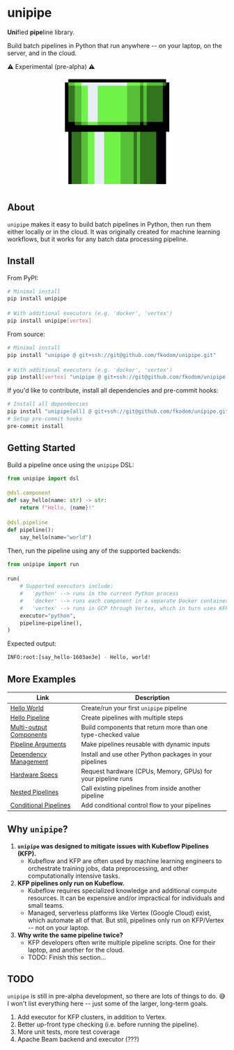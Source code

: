 # unipipe

**Uni**fied **pipe**line library. 

Build batch pipelines in Python that run anywhere -- on your laptop, on the server, and in the cloud.  

:warning: Experimental (pre-alpha) :warning:

<p align="center">
    <img src="./doc/img/pipe.png" height=256 width=256/>
</p>


## About

`unipipe` makes it easy to build batch pipelines in Python, then run them either locally or in the cloud. It was originally created for machine learning workflows, but it works for any batch data processing pipeline.


## Install

From PyPI:
```bash
# Minimal install
pip install unipipe

# With additional executors (e.g. 'docker', 'vertex')
pip install unipipe[vertex]
```

From source:
```bash
# Minimal install
pip install "unipipe @ git+ssh://git@github.com/fkodom/unipipe.git"

# With additional executors (e.g. 'docker', 'vertex')
pip install[vertex] "unipipe @ git+ssh://git@github.com/fkodom/unipipe.git"
```

If you'd like to contribute, install all dependencies and pre-commit hooks:
```bash
# Install all dependencies
pip install "unipipe[all] @ git+ssh://git@github.com/fkodom/unipipe.git"
# Setup pre-commit hooks
pre-commit install
```


## Getting Started

Build a pipeline once using the `unipipe` DSL:

```python
from unipipe import dsl

@dsl.component
def say_hello(name: str) -> str:
    return f"Hello, {name}!"

@dsl.pipeline
def pipeline():
    say_hello(name="world")
```

Then, run the pipeline using any of the supported backends:
```python
from unipipe import run

run(
    # Supported executors include:
    #   'python' --> runs in the current Python process
    #   'docker' --> runs each component in a separate Docker container
    #   'vertex' --> runs in GCP through Vertex, which in turn uses KFP
    executor="python",
    pipeline=pipeline(),
)
```

Expected output:
```bash
INFO:root:[say_hello-1603ae3e] - Hello, world!
```


## More Examples

Link | Description
-----|------------
[Hello World](./examples/01_hello_world.py) | Create/run your first `unipipe` pipeline
[Hello Pipeline](./examples/02_hello_pipeline.py) | Create pipelines with multiple steps
[Multi-output Components](./examples/03_multi_output_components.py) | Build components that return more than one type-checked value
[Pipeline Arguments](./examples/04_pipeline_arguments.py) | Make pipelines reusable with dynamic inputs
[Dependency Management](./examples/05_dependency_management.py) | Install and use other Python packages in your pipelines
[Hardware Specs](./examples/06_hardware_specs.py) | Request hardware (CPUs, Memory, GPUs) for your pipeline runs
[Nested Pipelines](./examples/07_nested_pipelines.py) | Call existing pipelines from inside another pipeline
[Conditional Pipelines](./examples/07_nested_pipelines.py) | Add conditional control flow to your pipelines




## Why `unipipe`?

1. **`unipipe` was designed to mitigate issues with Kubeflow Pipelines (KFP).**
    * Kubeflow and KFP are often used by machine learning engineers to orchestrate training jobs, data preprocessing, and other computationally intensive tasks.
2. **KFP pipelines only run on Kubeflow.**
    * Kubeflow requires specialized knowledge and additional compute resources. It can be expensive and/or impractical for individuals and small teams.
    * Managed, serverless platforms like Vertex (Google Cloud) exist, which automate all of that. But still, pipelines only run on KFP/Vertex -- not on your laptop.
3. **Why write the same pipeline twice?**
    * KFP developers often write multiple pipeline scripts. One for their laptop, and another for the cloud. 
    * TODO: Finish this section...


## TODO

`unipipe` is still in pre-alpha development, so there are lots of things to do. :sweat_smile:  I won't list everything here -- just some of the larger, long-term goals.

1. Add executor for KFP clusters, in addition to Vertex.
2. Better up-front type checking (i.e. before running the pipeline).
3. More unit tests, more test coverage
4. Apache Beam backend and executor (???)
